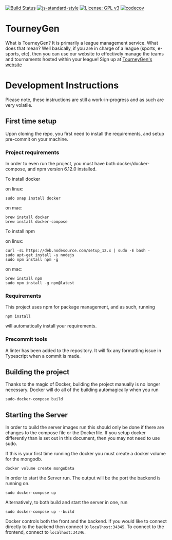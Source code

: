 [![Build Status](http://jenkins.theserverproject.com/buildStatus/icon?job=seng350f19-project-team-3-9%2Fmaster)](http://jenkins.theserverproject.com/job/seng350f19-project-team-3-9/job/master/)
[![js-standard-style](https://img.shields.io/badge/code%20style-standard-brightgreen.svg)](http://standardjs.com)
[![License: GPL v3](https://img.shields.io/badge/License-GPLv3-blue.svg)](https://www.gnu.org/licenses/gpl-3.0)
[![codecov](https://codecov.io/gh/seng350/seng350f19-project-team-3-9/branch/master/graph/badge.svg?token=DoKdk9BFej)](https://codecov.io/gh/seng350/seng350f19-project-team-3-9)

# TourneyGen
What is TourneyGen? It is primarily a league
management service. What does that mean? Well basically, if you are
in charge of a league (sports, e-sports, etc), then you can use our
website to effectively manage the teams and tournaments hosted within
your league! Sign up at [TourneyGen's website](http://tourneygen.theserverproject.com/)

# Development Instructions
Please note, these instructions are still a work-in-progress
and as such are very volatile.

## First time setup
Upon cloning the repo, you first need to install the
requirements, and setup pre-commit on your machine.

### Project requirements
In order to even run the project, you must have both docker/docker-compose,
and npm version 6.12.0 installed.

To install docker

on linux:
``` commandline
sudo snap install docker
```

on mac:
``` commandline
brew install docker
brew install docker-compose
```

To install npm

on linux:
``` commandline
curl -sL https://deb.nodesource.com/setup_12.x | sudo -E bash -
sudo apt-get install -y nodejs
sudo npm install npm -g
```

on mac:
``` commandline
brew install npm
sudo npm install -g npm@latest
```

### Requirements
This project uses npm for package management, and as
such, running 
``` commandline
npm install
```
will automatically install your requirements.

### Precommit tools
A linter has been added to the repository. It will fix any formatting issue in Typescript when a commit is made.

## Building the project
Thanks to the magic of Docker, building the project manually is no longer
necessary. Docker will do all of the building automagically when you run
``` commandline
sudo-docker-compose build
```

## Starting the Server
In order to build the server images run this should only be done if there are changes to the compose file or the Dockerfile.
If you setup docker differently than is set out in this document, then you may not need to use sudo.

If this is your first time running the docker you must create a docker volume for the mongodb.
```commandline
docker volume create mongoData
```


In order to start the Server run. The output will be the port the backend is running on.
```commandline
sudo docker-compose up
```

Alternatively, to both build and start the server in one, run
``` commandline
sudo docker-compose up --build
```

Docker controls both the front and the backend. If you would like to connect directly to the backend
then connect to `localhost:34345`. To connect to the frontend, connect to `localhost:34346`.


